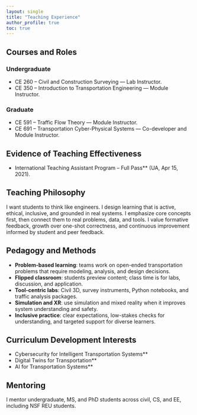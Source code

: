 ```yaml
---
layout: single
title: "Teaching Experience"
author_profile: true
toc: true
---
```

## Courses and Roles
### Undergraduate
- CE 260 – Civil and Construction Surveying — Lab Instructor.  
- CE 350 – Introduction to Transportation Engineering — Module Instructor.

### Graduate
- CE 591 – Traffic Flow Theory — Module Instructor.  
- CE 691 – Transportation Cyber-Physical Systems — Co-developer and Module Instructor.

## Evidence of Teaching Effectiveness
- International Teaching Assistant Program – Full Pass** (UA, Apr 15, 2021).  

## Teaching Philosophy
I want students to think like engineers. I design learning that is active, ethical, inclusive, and grounded in real systems. I emphasize core concepts first, then connect them to real problems, data, and tools. I value formative feedback, growth over one-shot correctness, and continuous improvement informed by student and peer feedback.

## Pedagogy and Methods
- **Problem-based learning**: teams work on open-ended transportation problems that require modeling, analysis, and design decisions.  
- **Flipped classroom**: students preview content; class time is for labs, discussion, and application.  
- **Tool-centric labs**: Civil 3D, survey instruments, Python notebooks, and traffic analysis packages.  
- **Simulation and XR**: use simulation and mixed reality when it improves system understanding and safety.  
- **Inclusive practice**: clear expectations, low-stakes checks for understanding, and targeted support for diverse learners.

## Curriculum Development Interests
- Cybersecurity for Intelligent Transportation Systems**  
- Digital Twins for Transportation**  
- AI for Transportation Systems**

## Mentoring
I mentor undergraduate, MS, and PhD students across civil, CS, and EE, including NSF REU students.
